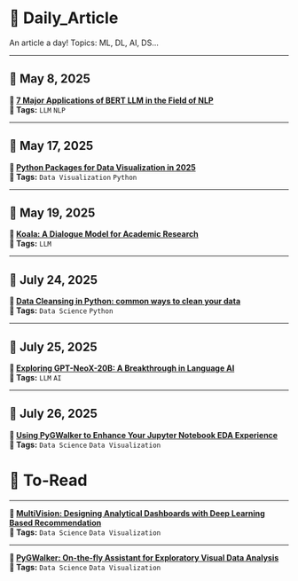 # 🧠 Daily_Article  
An article a day! Topics: ML, DL, AI, DS...

---

## 📅 May 8, 2025  
**🔗 [7 Major Applications of BERT LLM in the Field of NLP](https://botpenguin.com/blogs/major-applications-of-bert-llm-in-the-field-of-nlp)**  
**🧩 Tags:** `LLM` `NLP`  

---

## 📅 May 17, 2025  
**🔗 [Python Packages for Data Visualization in 2025](https://python.plainenglish.io/python-packages-for-data-visualization-in-2025-9cb2132c9a7e)**  
**🧩 Tags:** `Data Visualization` `Python`

---

## 📅 May 19, 2025  
**🔗 [Koala: A Dialogue Model for Academic Research](https://bair.berkeley.edu/blog/2023/04/03/koala/)**  
**🧩 Tags:** `LLM` 

---
## 📅 July 24, 2025  
**🔗 [Data Cleansing in Python: common ways to clean your data](https://medium.com/dev-genius/data-cleansing-in-python-common-ways-to-clean-your-data-3459a256dd85)**  
**🧩 Tags:** `Data Science` `Python`

---

## 📅 July 25, 2025  
**🔗 [Exploring GPT-NeoX-20B: A Breakthrough in Language AI](https://botpenguin.com/blogs/exploring-gpt-neox-20b)**  
**🧩 Tags:** `LLM` `AI`

---


## 📅 July 26, 2025  
**🔗 [Using PyGWalker to Enhance Your Jupyter Notebook EDA Experience](https://towardsdatascience.com/use-pygwalker-to-enhance-your-jupyter-notebook-eda-experience-d7a5ee358be9/)**  
**🧩 Tags:** `Data Science` `Data Visualization `





# 🧠 To-Read  
---
**🔗 [MultiVision: Designing Analytical Dashboards with Deep Learning Based Recommendation](https://arxiv.org/pdf/2107.07823)**  
**🧩 Tags:** `Data Science` `Data Visualization `

---
**🔗 [PyGWalker: On-the-fly Assistant for Exploratory Visual Data Analysis](https://arxiv.org/pdf/2406.11637)**  
**🧩 Tags:** `Data Science` `Data Visualization `
